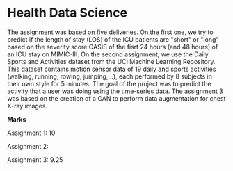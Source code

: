 # Health Data Science
The assignment was based on five deliveries. On the first one, we try to predict if the length of stay (LOS)
of the ICU patients are "short" or "long" based on the severity score OASIS of the fisrt 24 hours (and 48 hours) of an ICU stay on MIMIC-III.  On the second assignment, we use the Daily Sports and Activities dataset from the UCI Machine Learning Repository. This dataset contains motion sensor data of 19 daily and sports activities (walking, running, rowing, jumping,...), each performed by 8 subjects in their own style for 5 minutes. The goal of the project was to predict the activity that a user was doing using the time-series data. The assignment 3 was based on the creation of a GAN to perform data augmentation for chest X-ray images.

**Marks**

Assignment 1: 10

Assignment 2:

Assignment 3: 9.25




